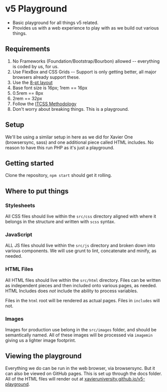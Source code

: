 # v5 Playground

- Basic playground for all things v5 related.
- Provides us with a web experience to play with as we build out various things.

## Requirements

1. No Frameworks (Foundation/Bootstrap/Bourbon) allowed -- everything is coded by us, for us.
2. Use FlexBox and CSS Grids -- Support is only getting better, all major browsers already support these.
3. Use the [8-pt layout](https://blog.prototypr.io/the-8pt-grid-consistent-spacing-in-ui-design-with-sketch-577e4f0fd520)
  1. Base font size is 16px; 1rem == 16px
  2. 0.5rem == 8px
  3. 2rem == 32px
4. Follow the [ITCSS Methodology](https://blog.codeminer42.com/how-to-organize-your-styles-with-itcss-3787cbc6dcbf)
5. Don't worry about breaking things. This is a playground.

## Setup

We'll be using a similar setup in here as we did for Xavier One (browsersync, sass) and one additional
piece called HTML includes. No reason to have this run PHP as it's just a playground.

## Getting started

Clone the repository, `npm start` should get it rolling.

## Where to put things

### Stylesheets 

All CSS files should live within the `src/css` directory aligned with where it belongs in the structure and written with `scss` syntax.

### JavaScript

ALL JS files should live within the `src/js` directory and broken down into various components. We will use grunt
to lint, concatenate and minify, as needed.

### HTML Files

All HTML files should live within the `src/html` directory. Files can be written as independent pieces
and then included onto various pages, as needed. HTML Includes does *not* include the ability to process
variables.

Files in the `html` root will be rendered as actual pages. Files in `includes` will not.

### Images 

Images for production use belong in the `src/images` folder, and should be semantically named. All of these
images will be processed via `imagemin` giving us a lighter image footprint. 

## Viewing the playground

Everything we do can be run in the web browser, via browsersync. But it can also be viewed on GitHub pages.
This is set up through the docs folder. All of the HTML files will render out at [xavieruniversity.github.io/v5-playground](https://xavieruniversity.github.io/v5-playground/).


